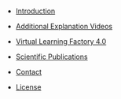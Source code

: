 <!-- docs/_sidebar.md -->

<br>

* [Introduction](./)

* [Additional Explanation Videos](./README.md#2)

* [Virtual Learning Factory 4.0](./#3)

* [Scientific Publications](./Readme.md#4)

* [Contact](./Readme.md#5)

* [License](./Readme.md#6)
